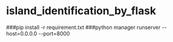 # island_identification_by_flask
###pip install -r requirement.txt
###python manager runserver --host=0.0.0.0 --port=8000
